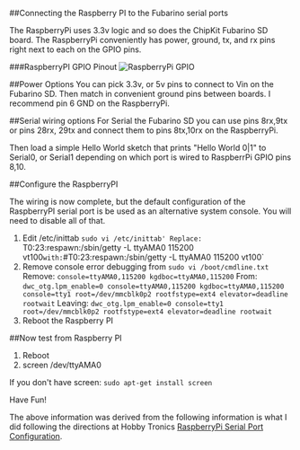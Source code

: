 ##Connecting the Raspberry PI to the Fubarino serial ports

The RaspberryPi uses 3.3v logic and so does the ChipKit Fubarino SD board. The RaspberryPi conveniently has power, ground, tx, and rx pins right next to each on the GPIO pins.

###RaspberryPI GPIO Pinout
![RaspberryPi GPIO](http://www.adafruit.com/adablog/wp-content/uploads/2012/06/GPIOs.png) 

##Power Options
You can pick 3.3v, or 5v pins to connect to Vin on the Fubarino SD. Then match in convenient ground pins between boards. I recommend pin 6 GND on the RaspberryPi.

##Serial wiring options
For Serial the Fubarino SD you can use pins 8rx,9tx or pins 28rx, 29tx and connect them to pins 8tx,10rx on the RaspberryPi. 

Then load a simple Hello World sketch that prints "Hello World 0|1" to Serial0, or Serial1 depending on which port is wired to RaspberrPi GPIO pins 8,10.

##Configure the RaspberryPI

The wiring is now complete, but the default configuration of the RaspberryPI serial port is be used as an alternative system console. You will need to disable all of that. 

1. Edit /etc/inittab
    `sudo vi /etc/inittab'
    Replace:
        `T0:23:respawn:/sbin/getty -L ttyAMA0 115200 vt100`
        with:
        `#T0:23:respawn:/sbin/getty -L ttyAMA0 115200 vt100`
2. Remove console error debugging from 
`sudo vi /boot/cmdline.txt`
Remove:
`console=ttyAMA0,115200 kgdboc=ttyAMA0,115200`
From:
`dwc_otg.lpm_enable=0 console=ttyAMA0,115200 kgdboc=ttyAMA0,115200 console=tty1 root=/dev/mmcblk0p2 rootfstype=ext4 elevator=deadline rootwait`
Leaving:
`dwc_otg.lpm_enable=0 console=tty1 root=/dev/mmcblk0p2 rootfstype=ext4 elevator=deadline rootwait`
3. Reboot the Raspberry PI


##Now test from Raspberry PI
1. Reboot
2. screen /dev/ttyAMA0

If you don't have screen:
`sudo apt-get install screen`

Have Fun!


The above information was derived from the following information is what I did following the directions at Hobby Tronics [RaspberryPi Serial Port Configuration](http://www.hobbytronics.co.uk/raspberry-pi-serial-port).




 
